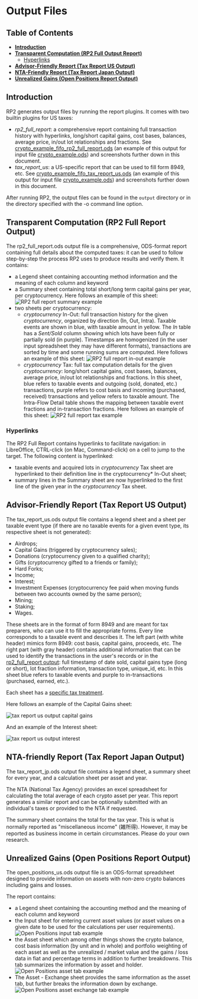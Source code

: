 <!--- Copyright 2021 eprbell --->

<!--- Licensed under the Apache License, Version 2.0 (the "License"); --->
<!--- you may not use this file except in compliance with the License. --->
<!--- You may obtain a copy of the License at --->

<!---     http://www.apache.org/licenses/LICENSE-2.0 --->

<!--- Unless required by applicable law or agreed to in writing, software --->
<!--- distributed under the License is distributed on an "AS IS" BASIS, --->
<!--- WITHOUT WARRANTIES OR CONDITIONS OF ANY KIND, either express or implied. --->
<!--- See the License for the specific language governing permissions and --->
<!--- limitations under the License. --->

# Output Files

## Table of Contents
* **[Introduction](#introduction)**
* **[Transparent Computation (RP2 Full Output Report)](#transparent-computation-rp2-full-report-output)**
  * [Hyperlinks](#hyperlinks)
* **[Advisor-Friendly Report (Tax Report US Output)](#advisor-friendly-report-tax-report-us-output)**
* **[NTA-Friendly Report (Tax Report Japan Output)](#nta-friendly-report-tax-report-japan-output)**
* **[Unrealized Gains (Open Positions Report Output)](#unrealized-gains-open-positions-report-output)**

## Introduction
RP2 generates output files by running the report plugins. It comes with two builtin plugins for US taxes:
* *rp2_full_report*: a comprehensive report containing full transaction history with hyperlinks, long/short capital gains, cost bases, balances, average price, in/out lot relationships and fractions. See [crypto_example_fifo_rp2_full_report.ods](../input/golden/crypto_example_fifo_rp2_full_report.ods) (an example of this output for input file [crypto_example.ods](../input/crypto_example.ods)) and screenshots further down in this document.
* *tax_report_us*: a US-specific report that can be used to fill form 8949, etc. See [crypto_example_fifo_tax_report_us.ods](../input/golden/crypto_example_fifo_tax_report_us.ods) (an example of this output for input file [crypto_example.ods](../input/crypto_example.ods)) and screenshots further down in this document.

After running RP2, the output files can be found in the `output` directory or in the directory specified with the -o command line option.

## Transparent Computation (RP2 Full Report Output)
The rp2_full_report.ods output file is a comprehensive, ODS-format report containing full details about the computed taxes: it can be used to follow step-by-step the process RP2 uses to produce results and verify them. It contains:
* a Legend sheet containing accounting method information and the meaning of each column and keyword
* a Summary sheet containing total short/long term capital gains per year, per cryptocurrency. Here follows an example of this sheet: ![RP2 full report summary example](images/rp2_full_report_output_summary.png)
* two sheets per cryptocurrency:
  * *cryptocurrency* In-Out: full transaction history for the given *cryptocurrency*, organized by direction (In, Out, Intra). Taxable events are shown in blue, with taxable amount in yellow. The *In* table has a *Sent/Sold* column showing which lots have been fully or partially sold (in purple). Timestamps are homogenized (in the user input spreadsheet they may have different formats), transactions are sorted by time and some running sums are computed. Here follows an example of this sheet: ![RP2 full report in-out example](images/rp2_full_report_output_in_out.png)
  * *cryptocurrency* Tax: full tax computation details for the given *cryptocurrency*: long/short capital gains, cost bases, balances, average price, in/out lot relationships and fractions. In this sheet, blue refers to taxable events and outgoing (sold, donated, etc.) transactions, purple refers to cost basis and incoming (purchased, received) transactions and yellow refers to taxable amount. The Intra-Flow Detail table shows the mapping between taxable event fractions and in-transaction fractions. Here follows an example of this sheet: ![RP2 full report tax example](images/rp2_full_report_output_tax.png)

### Hyperlinks
The RP2 Full Report contains hyperlinks to facilitate navigation: in LibreOffice, CTRL-click (on Mac, Command-click) on a cell to jump to the target. The following content is hyperlinked:
  * taxable events and acquired lots in *cryptocurrency* Tax sheet are hyperlinked to their definition line in the cryptocurrency* In-Out sheet;
  * summary lines in the Summary sheet are now hyperlinked to the first line of the given year in the *cryptocurrency* Tax sheet.

## Advisor-Friendly Report (Tax Report US Output)
The tax_report_us.ods output file contains a legend sheet and a sheet per taxable event type (if there are no taxable events for a given event type, its respective sheet is not generated):
* Airdrops;
* Capital Gains (triggered by cryptocurrency sales);
* Donations (cryptocurrency given to a qualified charity);
* Gifts (cryptocurrency gifted to a friends or family);
* Hard Forks;
* Income;
* Interest;
* Investment Expenses (cryptocurrency fee paid when moving funds between two accounts owned by the same person);
* Mining;
* Staking;
* Wages.

These sheets are in the format of form 8949 and are meant for tax preparers, who can use it to fill the appropriate forms. Every line corresponds to a taxable event and describes it. The left part (with white header) mimics form 8949: cost basis, capital gains, proceeds, etc. The right part (with gray header) contains additional information that can be used to identify the transactions in the user's records or in the [rp2_full_report output](#transparent-computation-rp2-full-report-output): full timestamp of date sold, capital gains type (long or short), lot fraction information, transaction type, unique_id, etc. In this sheet blue refers to taxable events and purple to in-transactions (purchased, earned, etc.).

Each sheet has a [specific tax treatment](https://github.com/eprbell/rp2/blob/main/docs/user_faq.md#which-crypto-tax-forms-to-file).

Here follows an example of the Capital Gains sheet:

![tax report us output capital gains](images/tax_report_us_output_capital_gains.png)

And an example of the Interest sheet:

![tax report us output interest](images/tax_report_us_output_interest.png)

## NTA-friendly Report (Tax Report Japan Output)
The tax_report_jp.ods output file contains a legend sheet, a summary sheet for every year, and a calculation sheet per asset and year.

The NTA (National Tax Agency) provides an excel spreadsheet for calculating the total average of each crypto asset per year. This report generates a similar report and can be optionally submitted with an individual's taxes or provided to the NTA if requested.

The summary sheet contains the total for the tax year. This is what is normally reported as "miscellaneous income" (雑所得). However, it may be reported as business income in certain circumstances. Please do your own research.

## Unrealized Gains (Open Positions Report Output)
The open_positions_us.ods output file is an ODS-format spreadsheet designed to provide information on assets with non-zero crypto balances including gains and losses.

The report contains:
* a Legend sheet containing the accounting method and the meaning of each column and keyword
* the Input sheet for entering current asset values (or asset values on a given date to be used for the calculations per user requirements). ![Open Positions input tab example](images/open_positions_input.png)
* the Asset sheet which among other things shows the crypto balance, cost basis information (by unit and in whole) and portfolio weighting of each asset as well as the unrealized / market value and the gains / loss data in fiat and percentage terms in addition to further breakdowns. This tab summarizes the information by asset and holder. ![Open Positions asset tab example](images/open_positions_asset.png)
* The Asset - Exchange sheet provides the same information as the asset tab, but further breaks the information down by exchange. ![Open Positions asset exchange tab example](images/open_positions_asset_exchange.png)
